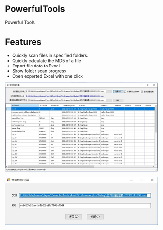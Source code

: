# PowerfulTools
Powerful Tools

# Features
+ Quickly scan files in specified folders.
+ Quickly calculate the MD5 of a file
+ Export file data to Excel
+ Show folder scan progress
+ Open exported Excel with one click

![](https://github.com/zhouguoqing/PowerfulTools/blob/main/FastFileScanner/Image/MainPage.jpg)

![](https://github.com/zhouguoqing/PowerfulTools/blob/main/FastFileScanner/Image/MD5Page.jpg)


